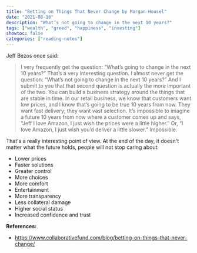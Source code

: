 ```yaml
---
title: "Betting on Things That Never Change by Morgan Housel"
date: "2021-08-18"
description: "What’s not going to change in the next 10 years?"
tags: ["wealth", "greed", "happiness", "investing"]
showtoc: false
categories: ["reading-notes"]
---
```


Jeff Bezos once said:

> I very frequently get the question: “What’s going to change in the next 10 years?” That’s a very interesting question. I almost never get the question: “What’s not going to change in the next 10 years?” And I submit to you that that second question is actually the more important of the two. You can build a business strategy around the things that are stable in time. In our retail business, we know that customers want low prices, and I know that’s going to be true 10 years from now. They want fast delivery; they want vast selection. It’s impossible to imagine a future 10 years from now where a customer comes up and says, “Jeff I love Amazon, I just wish the prices were a little higher.” Or, “I love Amazon, I just wish you’d deliver a little slower.” Impossible.

That's a really interesting point of view. At the end of the day, it doesn't matter what the future holds, people will not stop caring about:
- Lower prices
- Faster solutions
- Greater control
- More choices
- More comfort
- Entertainment
- More transparency
- Less collateral damage
- Higher social status
- Increased confidence and trust

**References:**
- <https://www.collaborativefund.com/blog/betting-on-things-that-never-change/>

